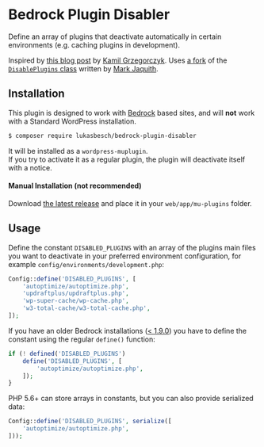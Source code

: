 # Bedrock Plugin Disabler

Define an array of plugins that deactivate automatically in certain environments (e.g. caching plugins in development).

Inspired by [this blog post](https://kamilgrzegorczyk.com/2018/05/02/how-to-disable-plugins-on-certain-environment/) by [Kamil Grzegorczyk](https://kamilgrzegorczyk.com/).
Uses [a fork](https://gist.github.com/Rarst/4402927) of the [`DisablePlugins` class](https://gist.github.com/markjaquith/1044546) written by [Mark Jaquith](http://markjaquith.com/).

## Installation

This plugin is designed to work with [Bedrock](https://github.com/roots/bedrock) based sites, and will **not** work with a Standard WordPress installation.

```bash
$ composer require lukasbesch/bedrock-plugin-disabler
```

It will be installed as a `wordpress-muplugin`.  
If you try to activate it as a regular plugin, the plugin will deactivate itself with a notice.

#### Manual Installation (not recommended)

Download [the latest release](https://github.com/lukasbesch/bedrock-plugin-disabler/releases/latest) and place it in your `web/app/mu-plugins` folder.

## Usage

Define the constant `DISABLED_PLUGINS` with an array of the plugins main files you want to deactivate in your preferred environment configuration, for example `config/environments/development.php`:

```php
Config::define('DISABLED_PLUGINS', [
    'autoptimize/autoptimize.php',
    'updraftplus/updraftplus.php',
    'wp-super-cache/wp-cache.php',
    'w3-total-cache/w3-total-cache.php',
]);
```

If you have an older Bedrock installations ([< 1.9.0](https://github.com/roots/bedrock/releases/tag/1.9.0)) you have to define the constant using the regular `define()` function:

```php
if (! defined('DISABLED_PLUGINS')
    define('DISABLED_PLUGINS', [
        'autoptimize/autoptimize.php',
    ]);
}
```

PHP 5.6+ can store arrays in constants, but you can also provide serialized data:

```php
Config::define('DISABLED_PLUGINS', serialize([
    'autoptimize/autoptimize.php',
]));

